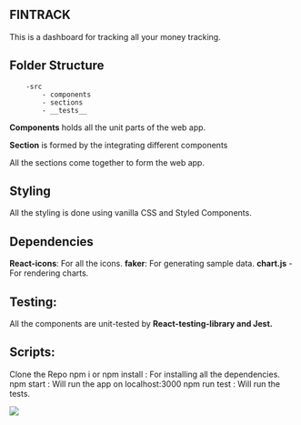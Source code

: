 ## FINTRACK

This is a dashboard for tracking all your money tracking.

## Folder Structure
        -src
            - components
            - sections
            - __tests__
            
**Components** holds all the unit parts of the web app.

**Section** is formed by the integrating different components

All the sections come together to form the web app.

## Styling

All the styling is done using vanilla CSS and Styled Components.

## Dependencies
**React-icons**: For all the icons.
**faker**: For generating sample data.
**chart.js** - For rendering charts.

## Testing:
All the components are unit-tested by **React-testing-library and Jest.**

## Scripts:
Clone the Repo
npm i or npm install : For installing all the dependencies.
npm start : Will run the app on localhost:3000
npm run test : Will run the tests.

![](https://i.imgur.com/AIzHdej.jpg)


    